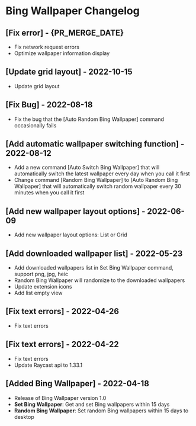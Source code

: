 # Bing Wallpaper Changelog

## [Fix error] - {PR_MERGE_DATE}

- Fix network request errors
- Optimize wallpaper information display

## [Update grid layout] - 2022-10-15

- Update grid layout

## [Fix Bug] - 2022-08-18

- Fix the bug that the [Auto Random Bing Wallpaper] command occasionally fails

## [Add automatic wallpaper switching function] - 2022-08-12

- Add a new command [Auto Switch Bing Wallpaper] that will automatically switch the latest wallpaper every day when you call it first
- Change command [Random Bing Wallpaper] to [Auto Random Bing Wallpaper] that will automatically switch random wallpaper every 30 minutes when you call it first

## [Add new wallpaper layout options] - 2022-06-09

- Add new wallpaper layout options: List or Grid

## [Add downloaded wallpaper list] - 2022-05-23

- Add downloaded wallpapers list in Set Bing Wallpaper command, support png, jpg, heic
- Random Bing Wallpaper will randomize to the downloaded wallpapers
- Update extension icons
- Add list empty view

## [Fix text errors] - 2022-04-26

- Fix text errors

## [Fix text errors] - 2022-04-22

- Fix text errors
- Update Raycast api to 1.33.1

## [Added Bing Wallpaper] - 2022-04-18

- Release of Bing Wallpaper version 1.0
- **Set Bing Wallpaper**: Get and set Bing wallpapers within 15 days
- **Random Bing Wallpaper**: Set random Bing wallpapers within 15 days to desktop
